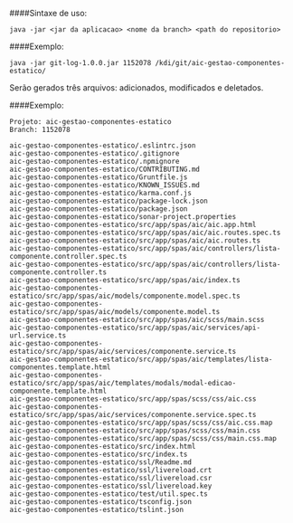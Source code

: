 ####Sintaxe de uso:

    java -jar <jar da aplicacao> <nome da branch> <path do repositorio>
    
####Exemplo:
    
    java -jar git-log-1.0.0.jar 1152078 /kdi/git/aic-gestao-componentes-estatico/
    
Serão gerados três arquivos: adicionados, modificados e deletados.

####Exemplo:

    Projeto: aic-gestao-componentes-estatico
    Branch: 1152078

    aic-gestao-componentes-estatico/.eslintrc.json
    aic-gestao-componentes-estatico/.gitignore
    aic-gestao-componentes-estatico/.npmignore
    aic-gestao-componentes-estatico/CONTRIBUTING.md
    aic-gestao-componentes-estatico/Gruntfile.js
    aic-gestao-componentes-estatico/KNOWN_ISSUES.md
    aic-gestao-componentes-estatico/karma.conf.js
    aic-gestao-componentes-estatico/package-lock.json
    aic-gestao-componentes-estatico/package.json
    aic-gestao-componentes-estatico/sonar-project.properties
    aic-gestao-componentes-estatico/src/app/spas/aic/aic.app.html
    aic-gestao-componentes-estatico/src/app/spas/aic/aic.routes.spec.ts
    aic-gestao-componentes-estatico/src/app/spas/aic/aic.routes.ts
    aic-gestao-componentes-estatico/src/app/spas/aic/controllers/lista-componente.controller.spec.ts
    aic-gestao-componentes-estatico/src/app/spas/aic/controllers/lista-componente.controller.ts
    aic-gestao-componentes-estatico/src/app/spas/aic/index.ts
    aic-gestao-componentes-estatico/src/app/spas/aic/models/componente.model.spec.ts
    aic-gestao-componentes-estatico/src/app/spas/aic/models/componente.model.ts
    aic-gestao-componentes-estatico/src/app/spas/aic/scss/main.scss
    aic-gestao-componentes-estatico/src/app/spas/aic/services/api-url.service.ts
    aic-gestao-componentes-estatico/src/app/spas/aic/services/componente.service.ts
    aic-gestao-componentes-estatico/src/app/spas/aic/templates/lista-componentes.template.html
    aic-gestao-componentes-estatico/src/app/spas/aic/templates/modals/modal-edicao-componente.template.html
    aic-gestao-componentes-estatico/src/app/spas/scss/css/aic.css
    aic-gestao-componentes-estatico/src/app/spas/aic/services/componente.service.spec.ts
    aic-gestao-componentes-estatico/src/app/spas/scss/css/aic.css.map
    aic-gestao-componentes-estatico/src/app/spas/scss/css/main.css
    aic-gestao-componentes-estatico/src/app/spas/scss/css/main.css.map
    aic-gestao-componentes-estatico/src/index.html
    aic-gestao-componentes-estatico/src/index.ts
    aic-gestao-componentes-estatico/ssl/Readme.md
    aic-gestao-componentes-estatico/ssl/livereload.crt
    aic-gestao-componentes-estatico/ssl/livereload.csr
    aic-gestao-componentes-estatico/ssl/livereload.key
    aic-gestao-componentes-estatico/test/util.spec.ts
    aic-gestao-componentes-estatico/tsconfig.json
    aic-gestao-componentes-estatico/tslint.json